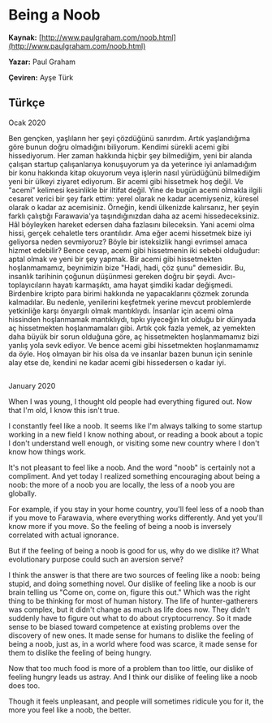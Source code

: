 # Being a Noob

**Kaynak:** [http://www.paulgraham.com/noob.html](http://www.paulgraham.com/noob.html)

**Yazar:** Paul Graham

**Çeviren:** Ayşe Türk

## Türkçe

Ocak 2020

Ben gençken, yaşlıların her şeyi çözdüğünü sanırdım. Artık yaşlandığıma göre bunun doğru olmadığını biliyorum.
Kendimi sürekli acemi gibi hissediyorum. Her zaman hakkında hiçbir şey bilmediğim, yeni bir alanda çalışan startup çalışanlarıya konuşuyorum ya da yeterince iyi anlamadığım bir konu hakkında kitap okuyorum veya işlerin nasıl yürüdüğünü bilmediğim yeni bir ülkeyi ziyaret ediyorum. 
Bir acemi gibi hissetmek hoş değil. Ve "acemi" kelimesi kesinlikle bir iltifat değil. Yine de bugün acemi olmakla ilgili cesaret verici bir şey fark ettim: yerel olarak ne kadar acemiyseniz, küresel olarak o kadar az acemisiniz.
Örneğin, kendi ülkenizde kalırsanız, her şeyin farklı çalıştığı Farawavia'ya taşındığınızdan daha az acemi hissedeceksiniz. Hâl böyleyken hareket edersen daha fazlasını bileceksin. Yani acemi olma hissi, gerçek cehaletle ters orantılıdır.
Ama eğer acemi hissetmek bize iyi geliyorsa neden sevmiyoruz? Böyle bir isteksizlik hangi evrimsel amaca hizmet edebilir?
Bence cevap, acemi gibi hissetmenin iki sebebi olduğudur: aptal olmak ve yeni bir şey yapmak. Bir acemi gibi hissetmekten hoşlanmamamız, beynimizin bize "Hadi, hadi, çöz şunu" demesidir. Bu, insanlık tarihinin çoğunun düşünmesi gereken doğru bir şeydi. Avcı-toplayıcıların hayatı karmaşıktı, ama hayat şimdiki kadar değişmedi. Birdenbire kripto para birimi hakkında ne yapacaklarını çözmek zorunda kalmadılar. Bu nedenle, yenilerini keşfetmek yerine mevcut problemlerde yetkinliğe karşı önyargılı olmak mantıklıydı. İnsanlar için acemi olma hissinden hoşlanmamak mantıklıydı, tıpkı yiyeceğin kıt olduğu bir dünyada aç hissetmekten hoşlanmamaları gibi.
Artık çok fazla yemek, az yemekten daha büyük bir sorun olduğuna göre, aç hissetmekten hoşlanmamamız bizi yanlış yola sevk ediyor. Ve bence acemi gibi hissetmekten hoşlanmamamız da öyle.
Hoş olmayan bir his olsa da ve insanlar bazen bunun için seninle alay etse de, kendini ne kadar acemi gibi hissedersen o kadar iyi.

##

January 2020

When I was young, I thought old people had everything figured out. Now that I'm old, I know this isn't true.

I constantly feel like a noob. It seems like I'm always talking to some startup working in a new field I know nothing about, or reading a book about a topic I don't understand well enough, or visiting some new country where I don't know how things work.

It's not pleasant to feel like a noob. And the word "noob" is certainly not a compliment. And yet today I realized something encouraging about being a noob: the more of a noob you are locally, the less of a noob you are globally.

For example, if you stay in your home country, you'll feel less of a noob than if you move to Farawavia, where everything works differently. And yet you'll know more if you move. So the feeling of being a noob is inversely correlated with actual ignorance.

But if the feeling of being a noob is good for us, why do we dislike it? What evolutionary purpose could such an aversion serve?

I think the answer is that there are two sources of feeling like a noob: being stupid, and doing something novel. Our dislike of feeling like a noob is our brain telling us "Come on, come on, figure this out." Which was the right thing to be thinking for most of human history. The life of hunter-gatherers was complex, but it didn't change as much as life does now. They didn't suddenly have to figure out what to do about cryptocurrency. So it made sense to be biased toward competence at existing problems over the discovery of new ones. It made sense for humans to dislike the feeling of being a noob, just as, in a world where food was scarce, it made sense for them to dislike the feeling of being hungry.

Now that too much food is more of a problem than too little, our dislike of feeling hungry leads us astray. And I think our dislike of feeling like a noob does too.

Though it feels unpleasant, and people will sometimes ridicule you for it, the more you feel like a noob, the better.
